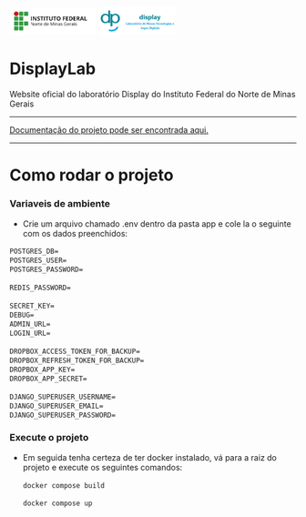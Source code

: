 <p>
  <img src="https://raw.githubusercontent.com/vytorrennan/DisplayLab/main/app/revista/static/imgs/paginaDePost/nascimentoVirtualDisplayLab/ifnmg.jpg" width="30%"/>
  <img src="https://raw.githubusercontent.com/vytorrennan/DisplayLab/main/app/revista/static/imgs/paginaDePost/nascimentoVirtualDisplayLab/logoNomeDiplay.png" width="27%"/>
</p>
<p>
  
</p>

# DisplayLab
Website oficial do laboratório Display do Instituto Federal do Norte de Minas Gerais

---

[Documentação do projeto pode ser encontrada aqui.](docs.md)

---

# Como rodar o projeto
### Variaveis de ambiente
- Crie um arquivo chamado .env dentro da pasta app e cole la o seguinte com os dados preenchidos:
```
POSTGRES_DB=
POSTGRES_USER=
POSTGRES_PASSWORD=

REDIS_PASSWORD=

SECRET_KEY=
DEBUG=
ADMIN_URL=
LOGIN_URL=

DROPBOX_ACCESS_TOKEN_FOR_BACKUP=
DROPBOX_REFRESH_TOKEN_FOR_BACKUP=
DROPBOX_APP_KEY=
DROPBOX_APP_SECRET=

DJANGO_SUPERUSER_USERNAME=
DJANGO_SUPERUSER_EMAIL=
DJANGO_SUPERUSER_PASSWORD=
```

### Execute o projeto
- Em seguida tenha certeza de ter docker instalado, vá para a raiz do projeto e execute os seguintes comandos:

  `docker compose build`

  `docker compose up`
